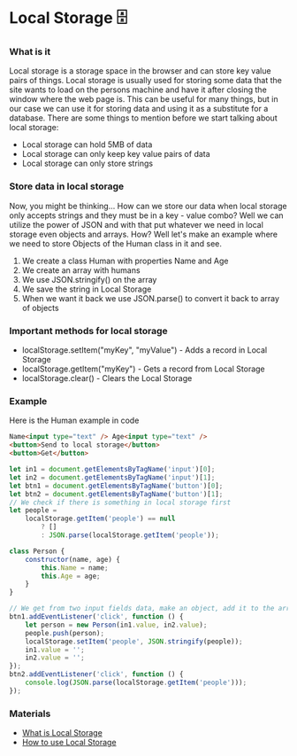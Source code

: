# Local Storage 🗄

### What is it

Local storage is a storage space in the browser and can store key value pairs of things. Local storage is usually used for storing some data that the site wants to load on the persons machine and have it after closing the window where the web page is. This can be useful for many things, but in our case we can use it for storing data and using it as a substitute for a database. There are some things to mention before we start talking about local storage:

- Local storage can hold 5MB of data
- Local storage can only keep key value pairs of data
- Local storage can only store strings

### Store data in local storage

Now, you might be thinking... How can we store our data when local storage only accepts strings and they must be in a key - value combo? Well we can utilize the power of JSON and with that put whatever we need in local storage even objects and arrays. How? Well let's make an example where we need to store Objects of the Human class in it and see.

1. We create a class Human with properties Name and Age
2. We create an array with humans
3. We use JSON.stringify() on the array
4. We save the string in Local Storage
5. When we want it back we use JSON.parse() to convert it back to array of objects

### Important methods for local storage

- localStorage.setItem("myKey", "myValue") - Adds a record in Local Storage
- localStorage.getItem("myKey") - Gets a record from Local Storage
- localStorage.clear() - Clears the Local Storage

### Example

Here is the Human example in code

```html
Name<input type="text" /> Age<input type="text" />
<button>Send to local storage</button>
<button>Get</button>
```

```javascript
let in1 = document.getElementsByTagName('input')[0];
let in2 = document.getElementsByTagName('input')[1];
let btn1 = document.getElementsByTagName('button')[0];
let btn2 = document.getElementsByTagName('button')[1];
// We check if there is something in local storage first
let people =
	localStorage.getItem('people') == null
		? []
		: JSON.parse(localStorage.getItem('people'));

class Person {
	constructor(name, age) {
		this.Name = name;
		this.Age = age;
	}
}

// We get from two input fields data, make an object, add it to the array and save the array back in localStorage
btn1.addEventListener('click', function () {
	let person = new Person(in1.value, in2.value);
	people.push(person);
	localStorage.setItem('people', JSON.stringify(people));
	in1.value = '';
	in2.value = '';
});
btn2.addEventListener('click', function () {
	console.log(JSON.parse(localStorage.getItem('people')));
});
```

### Materials

- [What is Local Storage](https://www.smashingmagazine.com/2010/10/local-storage-and-how-to-use-it/)
- [How to use Local Storage](https://www.taniarascia.com/how-to-use-local-storage-with-javascript/)
